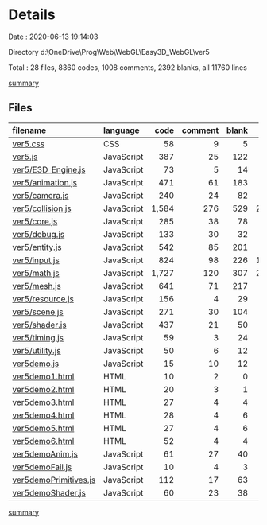 # Details

Date : 2020-06-13 19:14:03

Directory d:\OneDrive\Prog\Web\WebGL\Easy3D_WebGL\ver5

Total : 28 files,  8360 codes, 1008 comments, 2392 blanks, all 11760 lines

[summary](results.md)

## Files
| filename | language | code | comment | blank | total |
| :--- | :--- | ---: | ---: | ---: | ---: |
| [ver5.css](/ver5.css) | CSS | 58 | 9 | 5 | 72 |
| [ver5.js](/ver5.js) | JavaScript | 387 | 25 | 122 | 534 |
| [ver5/E3D_Engine.js](/ver5/E3D_Engine.js) | JavaScript | 73 | 5 | 14 | 92 |
| [ver5/animation.js](/ver5/animation.js) | JavaScript | 471 | 61 | 183 | 715 |
| [ver5/camera.js](/ver5/camera.js) | JavaScript | 240 | 24 | 82 | 346 |
| [ver5/collision.js](/ver5/collision.js) | JavaScript | 1,584 | 276 | 529 | 2,389 |
| [ver5/core.js](/ver5/core.js) | JavaScript | 285 | 38 | 78 | 401 |
| [ver5/debug.js](/ver5/debug.js) | JavaScript | 133 | 30 | 32 | 195 |
| [ver5/entity.js](/ver5/entity.js) | JavaScript | 542 | 85 | 201 | 828 |
| [ver5/input.js](/ver5/input.js) | JavaScript | 824 | 98 | 226 | 1,148 |
| [ver5/math.js](/ver5/math.js) | JavaScript | 1,727 | 120 | 307 | 2,154 |
| [ver5/mesh.js](/ver5/mesh.js) | JavaScript | 641 | 71 | 217 | 929 |
| [ver5/resource.js](/ver5/resource.js) | JavaScript | 156 | 4 | 29 | 189 |
| [ver5/scene.js](/ver5/scene.js) | JavaScript | 271 | 30 | 104 | 405 |
| [ver5/shader.js](/ver5/shader.js) | JavaScript | 437 | 21 | 50 | 508 |
| [ver5/timing.js](/ver5/timing.js) | JavaScript | 59 | 3 | 24 | 86 |
| [ver5/utility.js](/ver5/utility.js) | JavaScript | 50 | 6 | 12 | 68 |
| [ver5demo.js](/ver5demo.js) | JavaScript | 15 | 10 | 12 | 37 |
| [ver5demo1.html](/ver5demo1.html) | HTML | 10 | 2 | 0 | 12 |
| [ver5demo2.html](/ver5demo2.html) | HTML | 20 | 3 | 1 | 24 |
| [ver5demo3.html](/ver5demo3.html) | HTML | 27 | 4 | 4 | 35 |
| [ver5demo4.html](/ver5demo4.html) | HTML | 28 | 4 | 6 | 38 |
| [ver5demo5.html](/ver5demo5.html) | HTML | 27 | 4 | 6 | 37 |
| [ver5demo6.html](/ver5demo6.html) | HTML | 52 | 4 | 4 | 60 |
| [ver5demoAnim.js](/ver5demoAnim.js) | JavaScript | 61 | 27 | 40 | 128 |
| [ver5demoFail.js](/ver5demoFail.js) | JavaScript | 10 | 4 | 3 | 17 |
| [ver5demoPrimitives.js](/ver5demoPrimitives.js) | JavaScript | 112 | 17 | 63 | 192 |
| [ver5demoShader.js](/ver5demoShader.js) | JavaScript | 60 | 23 | 38 | 121 |

[summary](results.md)